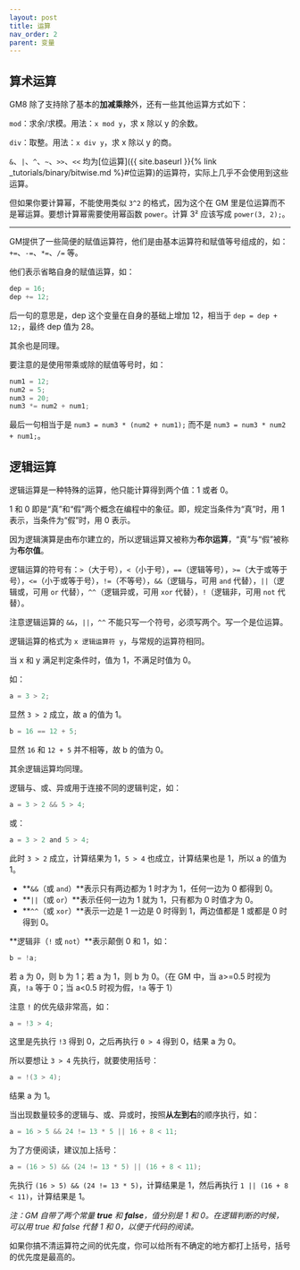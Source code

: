 ```yaml
---
layout: post
title: 运算
nav_order: 2
parent: 变量
---
```


## 算术运算

GM8 除了支持除了基本的**加减乘除**外，还有一些其他运算方式如下：

`mod`：求余/求模。用法：`x mod y`，求 x 除以 y 的余数。

`div`：取整。用法：`x div y`，求 x 除以 y 的商。

`&`、`|`、`^`、`~`、`>>`、`<<` 均为[位运算]({{ site.baseurl }}{% link _tutorials/binary/bitwise.md %}#位运算)的运算符，实际上几乎不会使用到这些运算。

但如果你要计算幂，不能使用类似 `3^2` 的格式，因为这个在 GM 里是位运算而不是幂运算。要想计算幂需要使用幂函数 `power`。计算 3² 应该写成 `power(3, 2);`。

---

GM提供了一些简便的赋值运算符，他们是由基本运算符和赋值等号组成的，如：`+=`、`-=`、`*=`、`/=` 等。

他们表示省略自身的赋值运算，如：

```c
dep = 16;
dep += 12;
```

后一句的意思是，dep 这个变量在自身的基础上增加 12，相当于 `dep = dep + 12;`，最终 dep 值为 28。

其余也是同理。

要注意的是使用带乘或除的赋值等号时，如：

```c
num1 = 12;
num2 = 5;
num3 = 20;
num3 *= num2 + num1;
```

最后一句相当于是 `num3 = num3 * (num2 + num1);` 而不是 `num3 = num3 * num2 + num1;`。

## 逻辑运算

逻辑运算是一种特殊的运算，他只能计算得到两个值：1 或者 0。

1 和 0 即是“真”和“假”两个概念在编程中的象征。即，规定当条件为“真”时，用 1 表示，当条件为“假”时，用 0 表示。

因为逻辑演算是由布尔建立的，所以逻辑运算又被称为**布尔运算**，“真”与“假”被称为**布尔值**。

逻辑运算的符号有：`>`（大于号），`<`（小于号），`==`（逻辑等号），`>=`（大于或等于号），`<=`（小于或等于号），`!=`（不等号），`&&`（逻辑与，可用 `and` 代替），`||`（逻辑或，可用 `or` 代替），`^^`（逻辑异或，可用 `xor` 代替），`!`（逻辑非，可用 `not` 代替）。

注意逻辑运算的 `&&`，`||`，`^^` 不能只写一个符号，必须写两个。写一个是位运算。

逻辑运算的格式为 `x 逻辑运算符 y`，与常规的运算符相同。

当 x 和 y 满足判定条件时，值为 1，不满足时值为 0。

如：

```c
a = 3 > 2;
```

显然 `3 > 2` 成立，故 a 的值为 1。

```c
b = 16 == 12 + 5;
```

显然 `16` 和 `12 + 5` 并不相等，故 b 的值为 0。

其余逻辑运算均同理。

逻辑与、或、异或用于连接不同的逻辑判定，如：

```c
a = 3 > 2 && 5 > 4;
```

或：

```c
a = 3 > 2 and 5 > 4;
```

此时 `3 > 2` 成立，计算结果为 1，`5 > 4` 也成立，计算结果也是 1，所以 a 的值为 1。

* **`&&`（或 `and`）**表示只有两边都为 1 时才为 1，任何一边为 0 都得到 0。
* **`||`（或 `or`）**表示任何一边为 1 就为 1，只有都为 0 时值才为 0。
* **`^^`（或 `xor`）**表示一边是 1 一边是 0 时得到 1，两边值都是 1 或都是 0 时得到 0。

**逻辑非（`!` 或 `not`）**表示颠倒 0 和 1，如：

```c
b = !a;
```

若 a 为 0，则 b 为 1；若 a 为 1，则 b 为 0。（在 GM 中，当 a>=0.5 时视为真，`!a` 等于 0；当 a<0.5 时视为假，`!a` 等于 1）

注意 `!` 的优先级非常高，如：

```c
a = !3 > 4;
```

这里是先执行 `!3` 得到 0，之后再执行 `0 > 4` 得到 0，结果 a 为 0。

所以要想让 `3 > 4` 先执行，就要使用括号：

```c
a = !(3 > 4);
```

结果 a 为 1。

当出现数量较多的逻辑与、或、异或时，按照**从左到右**的顺序执行，如：

```c
a = 16 > 5 && 24 != 13 * 5 || 16 + 8 < 11;
```

为了方便阅读，建议加上括号：

```c
a = (16 > 5) && (24 != 13 * 5) || (16 + 8 < 11);
```

先执行 `(16 > 5) && (24 != 13 * 5)`，计算结果是 1，然后再执行 `1 || (16 + 8 < 11)`，计算结果是 1。

*注：GM 自带了两个常量 **true** 和 **false**，值分别是 1 和 0。在逻辑判断的时候，可以用 true 和 false 代替 1 和 0，以便于代码的阅读。*

如果你搞不清运算符之间的优先度，你可以给所有不确定的地方都打上括号，括号的优先度是最高的。
